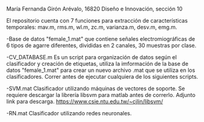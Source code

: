 María Fernanda Girón Arévalo, 16820
Diseño e Innovación, sección 10

El repositorio cuenta con 7 funciones para extracción de características temporales: mav.m, rms.m, wl.m, zc.m, varianza.m, desv.m, emg.m.
  
-Base de datos "female_1.mat" que contiene señales electromiográficas de 6 tipos de agarre diferentes, divididas en 2 canales, 30 muestras por clase.

-CV_DATABASE.m 
Es un script para organización de datos según el clasificador y creación de etiquetas, utiliza la imformación de la base de datos "female_1.mat" para crear un nuevo archivo .mat que se utiliza en los clasificadores. Correr antes de ejecutar cualquiera de los siguientes scripts. 

-SVM.mat
Clasificador utilizando máquinas de vectores de soporte. Se requiere descargar la librería libsvm para matlab antes de correrlo. Adjunto link para descarga.
https://www.csie.ntu.edu.tw/~cjlin/libsvm/

-RN.mat
Clasificador utilizando redes neuronales.




